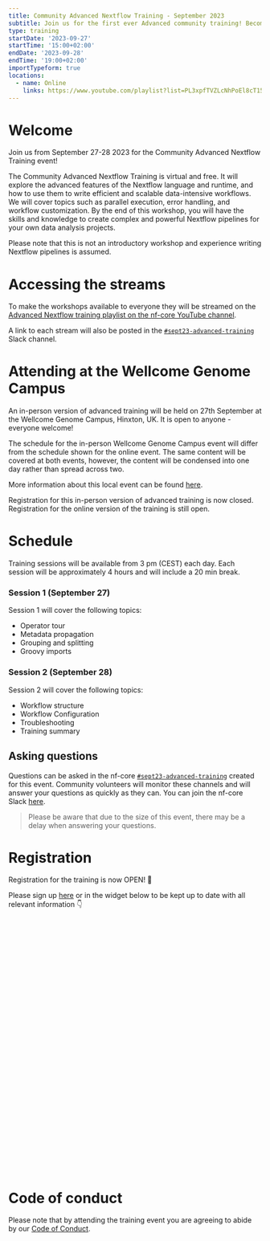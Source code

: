 ```yaml
---
title: Community Advanced Nextflow Training - September 2023
subtitle: Join us for the first ever Advanced community training! Become a Nextflow expert!
type: training
startDate: '2023-09-27'
startTime: '15:00+02:00'
endDate: '2023-09-28'
endTime: '19:00+02:00'
importTypeform: true
locations: 
  - name: Online
    links: https://www.youtube.com/playlist?list=PL3xpfTVZLcNhPoEl8cT15MdIBfX9kFJCj
---
```


# Welcome

Join us from September 27-28 2023 for the Community Advanced Nextflow Training event!

The Community Advanced Nextflow Training is virtual and free. It will explore the advanced features of the Nextflow language and runtime, and how to use them to write efficient and scalable data-intensive workflows. We will cover topics such as parallel execution, error handling, and workflow customization. By the end of this workshop, you will have the skills and knowledge to create complex and powerful Nextflow pipelines for your own data analysis projects.

Please note that this is not an introductory workshop and experience writing Nextflow pipelines is assumed.

# Accessing the streams

To make the workshops available to everyone they will be streamed on the [Advanced Nextflow training playlist on the nf-core YouTube channel](https://www.youtube.com/playlist?list=PL3xpfTVZLcNhPoEl8cT15MdIBfX9kFJCj).

A link to each stream will also be posted in the [`#sept23-advanced-training`](https://nfcore.slack.com/archives/C05U1A096EQ) Slack channel.

# Attending at the Wellcome Genome Campus

An in-person version of advanced training will be held on 27th September at the Wellcome Genome Campus, Hinxton, UK. It is open to anyone - everyone welcome!

The schedule for the in-person Wellcome Genome Campus event will differ from the schedule shown for the online event. The same content will be covered at both events, however, the content will be condensed into one day rather than spread across two.

More information about this local event can be found [here](/events/2023/training-sept-2023/wgc).

Registration for this in-person version of advanced training is now closed. Registration for the online version of the training is still open.

# Schedule

Training sessions will be available from 3 pm (CEST) each day. Each session will be approximately 4 hours and will include a 20 min break.

### Session 1 (September 27)

Session 1 will cover the following topics:

- Operator tour
- Metadata propagation
- Grouping and splitting
- Groovy imports

### Session 2 (September 28)

Session 2 will cover the following topics:

- Workflow structure
- Workflow Configuration
- Troubleshooting
- Training summary

## Asking questions

Questions can be asked in the nf-core [`#sept23-advanced-training`](https://nfcore.slack.com/archives/C05U1A096EQ) created for this event. Community volunteers will monitor these channels and will answer your questions as quickly as they can. You can join the nf-core Slack [here](https://nf-co.re/join/slack).

> Please be aware that due to the size of this event, there may be a delay when answering your questions.

# Registration

Registration for the training is now OPEN! 🎉

Please sign up [here](https://form.typeform.com/to/gFMjNQzt) or in the widget below to be kept up to date with all relevant information 👇

<div data-tf-widget="gFMjNQzt" style="width:100%;height:500px;color:#FFFFFF;"></div>

# Code of conduct

Please note that by attending the training event you are agreeing to abide by our [Code of Conduct](https://nf-co.re/code_of_conduct).
